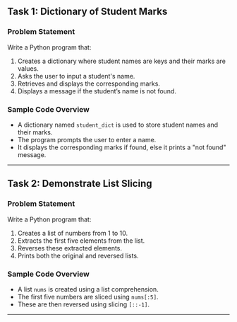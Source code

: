 ## Task 1: Dictionary of Student Marks

### Problem Statement
Write a Python program that:
1. Creates a dictionary where student names are keys and their marks are values.
2. Asks the user to input a student's name.
3. Retrieves and displays the corresponding marks.
4. Displays a message if the student’s name is not found.

### Sample Code Overview
- A dictionary named `student_dict` is used to store student names and their marks.
- The program prompts the user to enter a name.
- It displays the corresponding marks if found, else it prints a "not found" message.
---

##  Task 2: Demonstrate List Slicing

###  Problem Statement
Write a Python program that:
1. Creates a list of numbers from 1 to 10.
2. Extracts the first five elements from the list.
3. Reverses these extracted elements.
4. Prints both the original and reversed lists.

###  Sample Code Overview
- A list `nums` is created using a list comprehension.
- The first five numbers are sliced using `nums[:5]`.
- These are then reversed using slicing `[::-1]`.

---